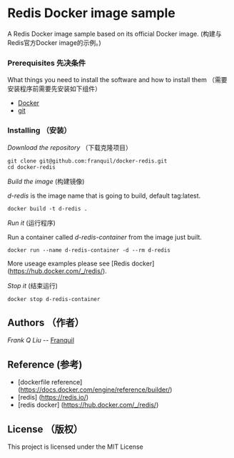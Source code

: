 # Redis Docker image sample

A Redis Docker image sample based on its official Docker image.
(构建与Redis官方Docker image的示例。)

### Prerequisites 先决条件

What things you need to install the software and how to install them
（需要安装程序前需要先安装如下组件）

- [Docker](https://www.docker.com/)
- [git](https://git-scm.com/)

### Installing （安装）

*Download the repository* （下载克隆项目）

```
git clone git@github.com:franquil/docker-redis.git
cd docker-redis
```

*Build the image* (构建镜像)

*d-redis* is the image name that is going to build, default tag:latest.

```
docker build -t d-redis .
```

*Run it* (运行程序)

Run a container called *d-redis-container* from the image just built.

```
docker run --name d-redis-container -d --rm d-redis
```

More useage examples please see [Redis docker] (https://hub.docker.com/_/redis/).

*Stop it* (结束运行)

```
docker stop d-redis-container
```


## Authors （作者）

*Frank Q Liu* -- [Franquil](https://github.com/franquil) 


## Reference (参考)

- [dockerfile reference] (https://docs.docker.com/engine/reference/builder/)
- [redis] (https://redis.io/)
- [redis docker] (https://hub.docker.com/_/redis/)

## License （版权）

This project is licensed under the MIT License

